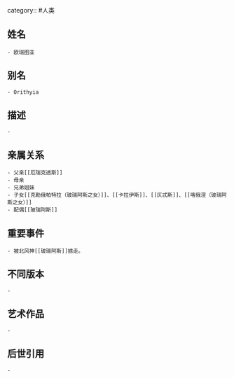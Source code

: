 category:: #人类
## 姓名
	- 欧瑞图亚
## 别名
	- Orithyia
## 描述
	-
## 亲属关系
	- 父亲[[厄瑞克透斯]]
	- 母亲
	- 兄弟姐妹
	- 子女[[克勒俄帕特拉（玻瑞阿斯之女）]]、[[卡拉伊斯]]、[[仄忒斯]]、[[喀俄涅（玻瑞阿斯之女）]]
	- 配偶[[玻瑞阿斯]]
## 重要事件
	- 被北风神[[玻瑞阿斯]]掳走。
## 不同版本
	-
## 艺术作品
	-
## 后世引用
	-
